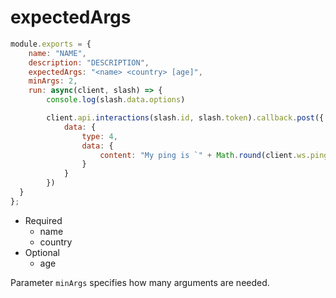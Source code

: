 # expectedArgs

```js
module.exports = {
	name: "NAME",
	description: "DESCRIPTION",
	expectedArgs: "<name> <country> [age]",
	minArgs: 2,
	run: async(client, slash) => {
		console.log(slash.data.options)

		client.api.interactions(slash.id, slash.token).callback.post({
			data: {
				type: 4,
				data: {
					content: "My ping is `" + Math.round(client.ws.ping) + "ms`"
				}
			}
		})
  }
};
```

* Required
  * name
  * country
* Optional
  * age

Parameter `minArgs` specifies how many arguments are needed.
